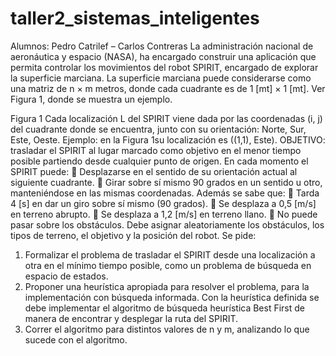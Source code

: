 # taller2_sistemas_inteligentes

Alumnos: Pedro Catrilef – Carlos Contreras
La administración nacional de aeronáutica y espacio (NASA), ha encargado construir una aplicación que permita controlar los movimientos del robot SPIRIT, encargado de explorar la superficie marciana. La superficie marciana puede considerarse como una matriz de n × m metros, donde cada cuadrante es de 1 [mt] × 1 [mt]. Ver Figura 1, donde se muestra un ejemplo.

Figura 1
Cada localización L del SPIRIT viene dada por las coordenadas (i, j) del cuadrante donde se encuentra, junto con su orientación: Norte, Sur, Este, Oeste. Ejemplo: en la Figura 1su localización es ((1,1), Este).
OBJETIVO: trasladar el SPIRIT al lugar marcado como objetivo en el menor tiempo posible partiendo desde cualquier punto de origen.
En cada momento el SPIRIT puede:
 Desplazarse en el sentido de su orientación actual al siguiente cuadrante.
 Girar sobre sí mismo 90 grados en un sentido u otro, manteniéndose en las mismas coordenadas.
Además se sabe que:
 Tarda 4 [s] en dar un giro sobre sí mismo (90 grados).
 Se desplaza a 0,5 [m/s] en terreno abrupto.
 Se desplaza a 1,2 [m/s] en terreno llano.
 No puede pasar sobre los obstáculos.
Debe asignar aleatoriamente los obstáculos, los tipos de terreno, el objetivo y la posición del robot.
Se pide:
1) Formalizar el problema de trasladar el SPIRIT desde una localización a otra en el mínimo tiempo posible, como un problema de búsqueda en espacio de estados.
2) Proponer una heurística apropiada para resolver el problema, para la implementación con búsqueda informada. Con la heurística definida se debe implementar el algoritmo de búsqueda heurística Best First de manera de encontrar y desplegar la ruta del SPIRIT.
3) Correr el algoritmo para distintos valores de n y m, analizando lo que sucede con el algoritmo.